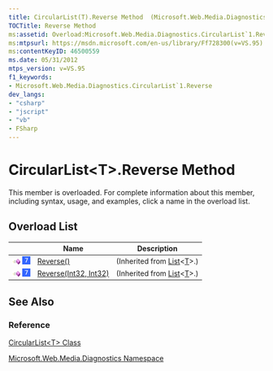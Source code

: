 ```yaml
---
title: CircularList(T).Reverse Method  (Microsoft.Web.Media.Diagnostics)
TOCTitle: Reverse Method
ms:assetid: Overload:Microsoft.Web.Media.Diagnostics.CircularList`1.Reverse
ms:mtpsurl: https://msdn.microsoft.com/en-us/library/Ff728300(v=VS.95)
ms:contentKeyID: 46500559
ms.date: 05/31/2012
mtps_version: v=VS.95
f1_keywords:
- Microsoft.Web.Media.Diagnostics.CircularList`1.Reverse
dev_langs:
- "csharp"
- "jscript"
- "vb"
- FSharp
---
```


# CircularList\<T\>.Reverse Method

This member is overloaded. For complete information about this member, including syntax, usage, and examples, click a name in the overload list.

## Overload List

||Name|Description|
|--- |--- |--- |
|![Public method](images/Ff728153.pubmethod(en-us,VS.90).gif "Public method") ![Supported by Windows Phone](images/Ff728255.slMobile(VS.95).gif "Supported by Windows Phone")|[Reverse()](https://msdn.microsoft.com/library/b0axc2h2(v=vs.95))|(Inherited from [List](https://msdn.microsoft.com/library/6sh2ey19(v=vs.95))<[T](circularlist-t-class-microsoft-web-media-diagnostics_1.md)>.)|
|![Public method](images/Ff728153.pubmethod(en-us,VS.90).gif "Public method") ![Supported by Windows Phone](images/Ff728255.slMobile(VS.95).gif "Supported by Windows Phone")|[Reverse(Int32, Int32)](https://msdn.microsoft.com/library/hf2ay11y(v=vs.95))|(Inherited from [List](https://msdn.microsoft.com/library/6sh2ey19(v=vs.95))<[T](circularlist-t-class-microsoft-web-media-diagnostics_1.md)>.)|


## See Also

### Reference

[CircularList\<T\> Class](circularlist-t-class-microsoft-web-media-diagnostics_1.md)

[Microsoft.Web.Media.Diagnostics Namespace](microsoft-web-media-diagnostics-namespace_1.md)

